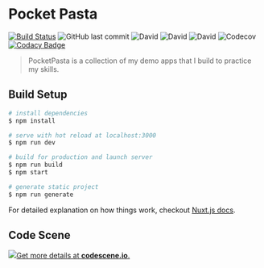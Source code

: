 # Pocket Pasta
[![Build Status](https://travis-ci.com/shadow81627/pocketpasta.svg?branch=master)](https://travis-ci.com/shadow81627/pocketpasta)
![GitHub last commit](https://img.shields.io/github/last-commit/shadow81627/pocketpasta.svg)
![David](https://img.shields.io/david/shadow81627/pocketpasta.svg)
![David](https://img.shields.io/david/dev/shadow81627/pocketpasta.svg)
![David](https://img.shields.io/david/peer/shadow81627/pocketpasta.svg)
![Codecov](https://img.shields.io/codecov/c/github/shadow81627/pocketpasta.svg)
[![Codacy Badge](https://api.codacy.com/project/badge/Grade/c8bbe26d653044de8c944c3a9e2fb0e2)](https://www.codacy.com/app/damien.robinson/pocketpasta?utm_source=github.com&amp;utm_medium=referral&amp;utm_content=shadow81627/pocketpasta&amp;utm_campaign=Badge_Grade)

> PocketPasta is a collection of my demo apps that I build to practice my skills.

## Build Setup

``` bash
# install dependencies
$ npm install

# serve with hot reload at localhost:3000
$ npm run dev

# build for production and launch server
$ npm run build
$ npm start

# generate static project
$ npm run generate
```

For detailed explanation on how things work, checkout [Nuxt.js docs](https://nuxtjs.org).

## Code Scene

[![](https://codescene.io/projects/4707/status.svg)Get more details at **codescene.io**.](https://codescene.io/projects/4707/jobs/latest-successful/results)
